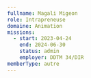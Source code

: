 ```yaml
---
fullname: Magali Migeon
role: Intrapreneuse
domaine: Animation
missions:
  - start: 2023-04-24
    end: 2024-06-30
    status: admin
    employer: DDTM 34/DIR
memberType: autre
---
```


